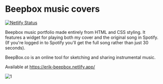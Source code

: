 # Beepbox music covers
[![Netlify Status](https://api.netlify.com/api/v1/badges/eb6bce0b-88f4-4d75-8bea-0d2401c02f81/deploy-status)](https://app.netlify.com/sites/erik-beepbox/deploys)

 Beepbox music portfolio made entirely from HTML and CSS styling.
 It features a widget for playing both my cover and the original song in Spotify.
(If you're logged in to Spotify you'll get the full song rather than just 30 seconds).

 BeepBox.co is an online tool for sketching and sharing instrumental music.

 Available at https://erik-beepbox.netlify.app/
 
![1](https://github.com/user-attachments/assets/451cb052-5e55-4de8-92ab-937797bf4368)
